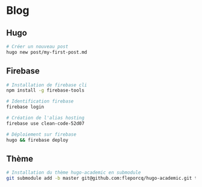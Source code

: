 # Blog

## Hugo

```bash
# Créer un nouveau post
hugo new post/my-first-post.md
```

## Firebase

```bash
# Installation de firebase cli
npm install -g firebase-tools

# Identification firebase
firebase login

# Création de l'alias hosting
firebase use clean-code-52d07

# Déploiement sur firebase
hugo && firebase deploy
```

## Thème

```bash
# Installation du thème hugo-academic en submodule
git submodule add -b master git@github.com:fleporcq/hugo-academic.git themes/academic
```